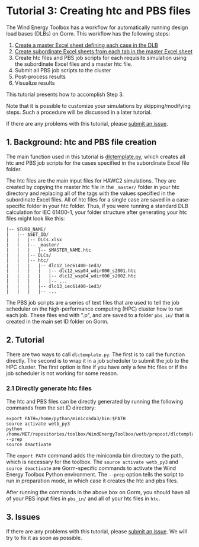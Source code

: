 # Tutorial 3: Creating htc and PBS files

The Wind Energy Toolbox has a workflow for automatically running design load 
bases (DLBs) on Gorm.
This workflow has the following steps:
1. [Create a master Excel sheet defining each case in the DLB](https://gitlab.windenergy.dtu.dk/toolbox/WindEnergyToolbox/blob/master/docs/tutorials/1-creating-master-excel.md)
2. [Create subordinate Excel sheets from each tab in the master Excel sheet](https://gitlab.windenergy.dtu.dk/toolbox/WindEnergyToolbox/blob/master/docs/tutorials/2-creating-subordinate-excels.md)
3. Create htc files and PBS job scripts for each requisite simulation using 
the subordinate Excel files and a master htc file.
4. Submit all PBS job scripts to the cluster
5. Post-process results
6. Visualize results

This tutorial presents how to accomplish Step 3.

Note that it is possible to customize your simulations by skipping/modifying 
steps.
Such a procedure will be discussed in a later tutorial.

If there are any problems with this tutorial, please [submit an issue](
https://gitlab.windenergy.dtu.dk/toolbox/WindEnergyToolbox/issues).

## 1. Background: htc and PBS file creation

The main function used in this tutorial is [dlctemplate.py](https://gitlab.windenergy.dtu.dk/toolbox/WindEnergyToolbox/blob/master/wetb/prepost/dlctemplate.py),
which creates all htc and PBS job scripts for the cases specified in the 
subordinate Excel file folder.

The htc files are the main input files for HAWC2 simulations.
They are created by copying the master htc file in the ```_master/``` folder in 
your htc directory and replacing all of the tags with the values specified in 
the subordinate Excel files.
All of htc files for a single case are saved in a case-specific folder in your 
htc folder.
Thus, if you were running a standard DLB calculation for IEC 61400-1, your 
folder structure after generating your htc files might look like this:
```
|-- $TURB_NAME/
|   |-- $SET_ID/
|   |   |-- DLCs.xlsx
|   |   |-- _master/
|   |   |   |-- $MASTER_NAME.htc
|   |   |-- DLCs/
|   |   |-- htc/
|   |   |   |-- dlc12_iec61400-1ed3/
|   |   |   |   |-- dlc12_wsp04_wdir000_s2001.htc
|   |   |   |   |-- dlc12_wsp04_wdir000_s2002.htc
|   |   |   |   |-- ...
|   |   |   |-- dlc13_iec61400-1ed3/
|   |   |   |-- ...
```

The PBS job scripts are a series of text files that are used to tell the job 
scheduler on the high-performance computing (HPC) cluster how to run each job.
These files end with ".p", and are saved to a folder ```pbs_in/``` that is 
created in the main set ID folder on Gorm.


## 2. Tutorial

There are two ways to call ```dlctemplate.py```.
The first is to call the function directly.
The second is to wrap it in a job scheduler to submit the job to the HPC cluster.
The first option is fine if you have only a few htc files or if the job 
scheduler is not working for some reason.

### 2.1 Directly generate htc files

The htc and PBS files can be directly generated by running the following 
commands from the set ID directory:
```
export PATH=/home/python/miniconda3/bin:$PATH
source activate wetb_py3
python /home/MET/repositories/toolbox/WindEnergyToolbox/wetb/prepost/dlctemplate.py --prep
source deactivate
```

The ```export PATH``` command adds the miniconda bin directory to the path, 
which is necessary for the toolbox.
The ```source activate wetb_py3``` and ```source deactivate``` are 
Gorm-specific commands to activate the Wind Energy Toolbox Python environment.
The ```--prep``` option tells the script to run in preparation mode, in which 
case it creates the htc and pbs files.

After running the commands in the above box on Gorm, you should have all of your 
PBS input files in ```pbs_in/``` and all of your htc files in ```htc```.


## 3. Issues

If there are any problems with this tutorial, please [submit an issue](
https://gitlab.windenergy.dtu.dk/toolbox/WindEnergyToolbox/issues).
We will try to fix it as soon as possible.

